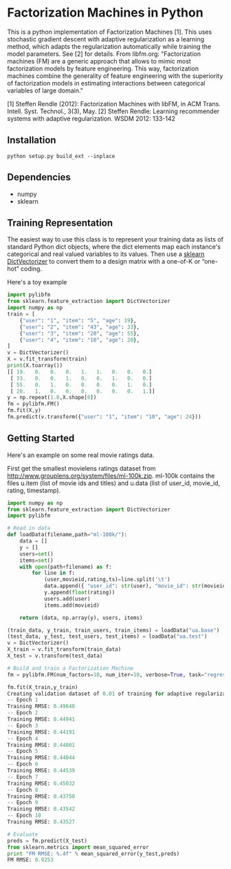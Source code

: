 # Factorization Machines in Python

This is a python implementation of Factorization Machines [1]. This uses stochastic gradient descent with adaptive regularization as a learning method, which adapts the regularization automatically while training the model parameters. See [2] for details. From libfm.org: "Factorization machines (FM) are a generic approach that allows to mimic most factorization models by feature engineering. This way, factorization machines combine the generality of feature engineering with the superiority of factorization models in estimating interactions between categorical variables of large domain."

[1] Steffen Rendle (2012): Factorization Machines with libFM, in ACM Trans. Intell. Syst. Technol., 3(3), May.
[2] Steffen Rendle: Learning recommender systems with adaptive regularization. WSDM 2012: 133-142

## Installation
```
python setup.py build_ext --inplace
```

## Dependencies
* numpy
* sklearn

## Training Representation
The easiest way to use this class is to represent your training data as lists of standard Python dict objects, where the dict elements map each instance's categorical and real valued variables to its values. Then use a [sklearn DictVectorizer](http://scikit-learn.org/dev/modules/generated/sklearn.feature_extraction.DictVectorizer.html#sklearn.feature_extraction.DictVectorizer) to convert them to a design matrix with a one-of-K or “one-hot” coding.

Here's a toy example
```python
import pylibfm
from sklearn.feature_extraction import DictVectorizer
import numpy as np
train = [
	{"user": "1", "item": "5", "age": 19},
	{"user": "2", "item": "43", "age": 33},
	{"user": "3", "item": "20", "age": 55},
	{"user": "4", "item": "10", "age": 20},
]
v = DictVectorizer()
X = v.fit_transform(train)
print(X.toarray())
[[ 19.   0.   0.   0.   1.   1.   0.   0.   0.]
 [ 33.   0.   0.   1.   0.   0.   1.   0.   0.]
 [ 55.   0.   1.   0.   0.   0.   0.   1.   0.]
 [ 20.   1.   0.   0.   0.   0.   0.   0.   1.]]
y = np.repeat(1.0,X.shape[0])
fm = pylibfm.FM()
fm.fit(X,y)
fm.predict(v.transform({"user": "1", "item": "10", "age": 24}))
```

## Getting Started
Here's an example on some real  movie ratings data. 

First get the smallest movielens ratings dataset from http://www.grouplens.org/system/files/ml-100k.zip.
ml-100k contains the files u.item (list of movie ids and titles) and u.data (list of user_id, movie_id, rating, timestamp).
```python
import numpy as np
from sklearn.feature_extraction import DictVectorizer
import pylibfm

# Read in data
def loadData(filename,path="ml-100k/"):
    data = []
    y = []
    users=set()
    items=set()
    with open(path+filename) as f:
        for line in f:
            (user,movieid,rating,ts)=line.split('\t')
            data.append({ "user_id": str(user), "movie_id": str(movieid)})
            y.append(float(rating))
            users.add(user)
            items.add(movieid)

    return (data, np.array(y), users, items)

(train_data, y_train, train_users, train_items) = loadData("ua.base")
(test_data, y_test, test_users, test_items) = loadData("ua.test")
v = DictVectorizer()
X_train = v.fit_transform(train_data)
X_test = v.transform(test_data)

# Build and train a Factorization Machine
fm = pylibfm.FM(num_factors=10, num_iter=10, verbose=True, task="regression", initial_learning_rate=0.01, learning_rate_schedule="constant")

fm.fit(X_train,y_train)
Creating validation dataset of 0.01 of training for adaptive regularization
-- Epoch 1
Training RMSE: 0.49640
-- Epoch 2
Training RMSE: 0.44941
-- Epoch 3
Training RMSE: 0.44191
-- Epoch 4
Training RMSE: 0.44001
-- Epoch 5
Training RMSE: 0.44044
-- Epoch 6
Training RMSE: 0.44539
-- Epoch 7
Training RMSE: 0.45032
-- Epoch 8
Training RMSE: 0.43750
-- Epoch 9
Training RMSE: 0.43542
-- Epoch 10
Training RMSE: 0.43527

# Evaluate
preds = fm.predict(X_test)
from sklearn.metrics import mean_squared_error
print "FM RMSE: %.4f" % mean_squared_error(y_test,preds)
FM RMSE: 0.9253

```
